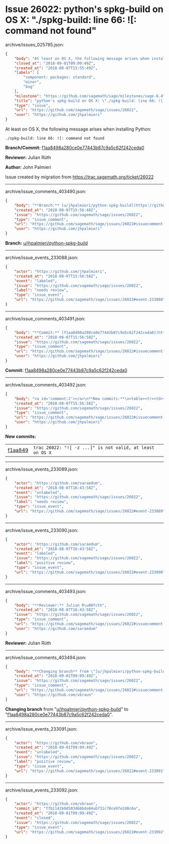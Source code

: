 # Issue 26022: python's spkg-build on OS X: "./spkg-build: line 66: ![: command not found"

archive/issues_025785.json:
```json
{
    "body": "At least on OS X, the following message arises when installing Python:\n\n```\n./spkg-build: line 66: ![: command not found\n```\n\n\n**Branch/Commit:** [f1aa8498a280ce0e77443b87c9a5c62f242ceda0](https://github.com/sagemath/sagetrac-mirror/commit/f1aa8498a280ce0e77443b87c9a5c62f242ceda0)\n\n**Reviewer:** Julian R\u00fcth\n\n**Author:** John Palmieri\n\nIssue created by migration from https://trac.sagemath.org/ticket/26022\n\n",
    "closed_at": "2018-09-01T09:09:49Z",
    "created_at": "2018-08-07T15:55:49Z",
    "labels": [
        "component: packages: standard",
        "minor",
        "bug"
    ],
    "milestone": "https://github.com/sagemath/sage/milestones/sage-8.4",
    "title": "python's spkg-build on OS X: \"./spkg-build: line 66: ![: command not found\"",
    "type": "issue",
    "url": "https://github.com/sagemath/sage/issues/26022",
    "user": "https://github.com/jhpalmieri"
}
```
At least on OS X, the following message arises when installing Python:

```
./spkg-build: line 66: ![: command not found
```


**Branch/Commit:** [f1aa8498a280ce0e77443b87c9a5c62f242ceda0](https://github.com/sagemath/sagetrac-mirror/commit/f1aa8498a280ce0e77443b87c9a5c62f242ceda0)

**Reviewer:** Julian Rüth

**Author:** John Palmieri

Issue created by migration from https://trac.sagemath.org/ticket/26022





---

archive/issue_comments_403490.json:
```json
{
    "body": "**Branch:** [u/jhpalmieri/python-spkg-build](https://github.com/sagemath/sagetrac-mirror/tree/u/jhpalmieri/python-spkg-build)",
    "created_at": "2018-08-07T15:56:48Z",
    "issue": "https://github.com/sagemath/sage/issues/26022",
    "type": "issue_comment",
    "url": "https://github.com/sagemath/sage/issues/26022#issuecomment-403490",
    "user": "https://github.com/jhpalmieri"
}
```

**Branch:** [u/jhpalmieri/python-spkg-build](https://github.com/sagemath/sagetrac-mirror/tree/u/jhpalmieri/python-spkg-build)



---

archive/issue_events_233088.json:
```json
{
    "actor": "https://github.com/jhpalmieri",
    "created_at": "2018-08-07T15:56:58Z",
    "event": "labeled",
    "issue": "https://github.com/sagemath/sage/issues/26022",
    "label": "needs review",
    "type": "issue_event",
    "url": "https://github.com/sagemath/sage/issues/26022#event-233088"
}
```



---

archive/issue_comments_403491.json:
```json
{
    "body": "**Commit:** [f1aa8498a280ce0e77443b87c9a5c62f242ceda0](https://github.com/sagemath/sagetrac-mirror/commit/f1aa8498a280ce0e77443b87c9a5c62f242ceda0)",
    "created_at": "2018-08-07T15:56:58Z",
    "issue": "https://github.com/sagemath/sage/issues/26022",
    "type": "issue_comment",
    "url": "https://github.com/sagemath/sage/issues/26022#issuecomment-403491",
    "user": "https://github.com/jhpalmieri"
}
```

**Commit:** [f1aa8498a280ce0e77443b87c9a5c62f242ceda0](https://github.com/sagemath/sagetrac-mirror/commit/f1aa8498a280ce0e77443b87c9a5c62f242ceda0)



---

archive/issue_comments_403492.json:
```json
{
    "body": "<a id='comment:2'></a>\n**New commits:**\n<table><tr><td><a href=\"https://github.com/sagemath/sagetrac-mirror/commit/f1aa8498a280ce0e77443b87c9a5c62f242ceda0\">f1aa849</a></td><td><code>trac 26022: \"![ -z ...]\" is not valid, at least on OS X</code></td></tr></table>\n",
    "created_at": "2018-08-07T15:56:58Z",
    "issue": "https://github.com/sagemath/sage/issues/26022",
    "type": "issue_comment",
    "url": "https://github.com/sagemath/sage/issues/26022#issuecomment-403492",
    "user": "https://github.com/jhpalmieri"
}
```

<a id='comment:2'></a>
**New commits:**
<table><tr><td><a href="https://github.com/sagemath/sagetrac-mirror/commit/f1aa8498a280ce0e77443b87c9a5c62f242ceda0">f1aa849</a></td><td><code>trac 26022: "![ -z ...]" is not valid, at least on OS X</code></td></tr></table>




---

archive/issue_events_233089.json:
```json
{
    "actor": "https://github.com/saraedum",
    "created_at": "2018-08-07T16:43:58Z",
    "event": "unlabeled",
    "issue": "https://github.com/sagemath/sage/issues/26022",
    "label": "needs review",
    "type": "issue_event",
    "url": "https://github.com/sagemath/sage/issues/26022#event-233089"
}
```



---

archive/issue_events_233090.json:
```json
{
    "actor": "https://github.com/saraedum",
    "created_at": "2018-08-07T16:43:58Z",
    "event": "labeled",
    "issue": "https://github.com/sagemath/sage/issues/26022",
    "label": "positive review",
    "type": "issue_event",
    "url": "https://github.com/sagemath/sage/issues/26022#event-233090"
}
```



---

archive/issue_comments_403493.json:
```json
{
    "body": "**Reviewer:** Julian R\u00fcth",
    "created_at": "2018-08-07T16:43:58Z",
    "issue": "https://github.com/sagemath/sage/issues/26022",
    "type": "issue_comment",
    "url": "https://github.com/sagemath/sage/issues/26022#issuecomment-403493",
    "user": "https://github.com/saraedum"
}
```

**Reviewer:** Julian Rüth



---

archive/issue_comments_403494.json:
```json
{
    "body": "**Changing branch** from \"[u/jhpalmieri/python-spkg-build](https://github.com/sagemath/sagetrac-mirror/tree/u/jhpalmieri/python-spkg-build)\" to \"[f1aa8498a280ce0e77443b87c9a5c62f242ceda0](https://github.com/sagemath/sagetrac-mirror/commit/f1aa8498a280ce0e77443b87c9a5c62f242ceda0)\".",
    "created_at": "2018-09-01T09:09:49Z",
    "issue": "https://github.com/sagemath/sage/issues/26022",
    "type": "issue_comment",
    "url": "https://github.com/sagemath/sage/issues/26022#issuecomment-403494",
    "user": "https://github.com/vbraun"
}
```

**Changing branch** from "[u/jhpalmieri/python-spkg-build](https://github.com/sagemath/sagetrac-mirror/tree/u/jhpalmieri/python-spkg-build)" to "[f1aa8498a280ce0e77443b87c9a5c62f242ceda0](https://github.com/sagemath/sagetrac-mirror/commit/f1aa8498a280ce0e77443b87c9a5c62f242ceda0)".



---

archive/issue_events_233091.json:
```json
{
    "actor": "https://github.com/vbraun",
    "created_at": "2018-09-01T09:09:49Z",
    "event": "unlabeled",
    "issue": "https://github.com/sagemath/sage/issues/26022",
    "label": "positive review",
    "type": "issue_event",
    "url": "https://github.com/sagemath/sage/issues/26022#event-233091"
}
```



---

archive/issue_events_233092.json:
```json
{
    "actor": "https://github.com/vbraun",
    "commit_id": "f7b1142b0d503d66bda84ab731c70ce97e2d0c6a",
    "created_at": "2018-09-01T09:09:49Z",
    "event": "closed",
    "issue": "https://github.com/sagemath/sage/issues/26022",
    "type": "issue_event",
    "url": "https://github.com/sagemath/sage/issues/26022#event-233092"
}
```
